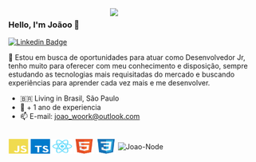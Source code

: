 <img align="right" src="https://github.com/josepholiveira/josepholiveira/blob/master/images/illustration.png" width="300"/>

### Hello, I'm Joãoo 👋

[![Linkedin Badge](https://img.shields.io/badge/-João%20Gabriel-3333cc?style=flat-square&logo=Linkedin&logoColor=white&link=https://www.linkedin.com/in/jooaogbriel/)](https://www.linkedin.com/in/jooaogbriel/)

🎯 Estou em busca de oportunidades para atuar como Desenvolvedor Jr, tenho muito para oferecer com meu conhecimento e disposição, sempre estudando as tecnologias mais requisitadas do mercado e buscando experiências para aprender cada vez mais e me desenvolver. 

- 🇧🇷 Living in Brasil, São Paulo
- 🚀 + 1 ano de experiencia
- 📫 E-mail: joao_woork@outlook.com


<div style="display: inline_block"><br>
  <img align="center" alt="Joao-Js" height="30" width="40" src="https://raw.githubusercontent.com/devicons/devicon/master/icons/javascript/javascript-plain.svg">
  <img align="center" alt="Joao-Ts" height="30" width="40" src="https://raw.githubusercontent.com/devicons/devicon/master/icons/typescript/typescript-plain.svg">
  <img align="center" alt="Joao-React" height="30" width="40" src="https://raw.githubusercontent.com/devicons/devicon/master/icons/react/react-original.svg">
  <img align="center" alt="Joao-HTML" height="30" width="40" src="https://raw.githubusercontent.com/devicons/devicon/master/icons/html5/html5-original.svg">
  <img align="center" alt="Joao-CSS" height="30" width="40" src="https://raw.githubusercontent.com/devicons/devicon/master/icons/css3/css3-original.svg">
  <img align="center" alt="Joao-Node" height="30" width="40" src="https://cdn.jsdelivr.net/gh/devicons/devicon/icons/nodejs/nodejs-original.svg" >
 
</div>
  
  ##
 
